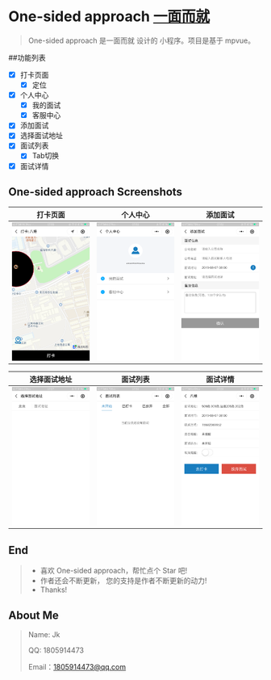 # One-sided approach [一面而就](https://github.com/xiemei666/One-sided-approach)

> ​One-sided approach 是一面而就 设计的 小程序。项目是基于 mpvue。


##功能列表
- [x] 打卡页面
  - [x] 定位
- [x] 个人中心
  - [x] 我的面试
  - [x] 客服中心
- [x] 添加面试
- [x] 选择面试地址
- [x] 面试列表
  - [x] Tab切换
- [x] 面试详情

## One-sided approach Screenshots

|         打卡页面         |         个人中心        |         添加面试         |
| :------------------: | :----------------------: | :------------------: |
| ![](./img/打卡.png) | ![](./img/gerenzhongxin.png) | ![](./img/tianjiamianshi.png) |

|         选择面试地址         |          面试列表           |            面试详情            | 
| :-------------------: | :-------------------------: | :----------------------------: |
| ![](./img/tianjiadizhi.png) | ![](./img/mianshileibiao.png) | ![](./img/详情.png) |


## End

> - 喜欢 One-sided approach，帮忙点个 Star 吧!
> - 作者还会不断更新， 您的支持是作者不断更新的动力!
> - Thanks!

## About Me

> Name: Jk
>
> QQ: 1805914473
>
> Email：1805914473@qq.com
